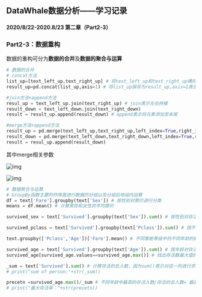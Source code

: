 ## DataWhale数据分析——学习记录

#### 2020/8/22-2020.8/23  第二章（Part2-3）

### Part2-3：数据重构

数据的重构可分为**数据的合并**及**数据的聚合与运算**

```python
# 数据的合并
# concat方法
list_up=[text_left_up,text_right_up] # 将text_left_up和text_right_up横向合并为list_up
result_up=pd.concat(list_up,axis=1) # 将list_up保存为result_up,axis=1表示左右拼接（横向），默认则为上下拼接（纵向）

#join方法+append方法
resul_up = text_left_up.join(text_right_up) # join表示左右拼接
result_down = text_left_down.join(text_right_down)
result = result_up.append(result_down) # append表示将元素添加至末尾

#merge方法+append方法
result_up = pd.merge(text_left_up,text_right_up,left_index=True,right_index=True) # left_index表示将左侧的行索引用作其连接键，right_index表示将右侧的行索引用作其连接键
result_down = pd.merge(text_left_down,text_right_down,left_index=True,right_index=True)
result = resul_up.append(result_down)
```

其中merge相关参数

![img](https://img-blog.csdnimg.cn/20181202180501231.png?x-oss-process=image/watermark,type_ZmFuZ3poZW5naGVpdGk,shadow_10,text_aHR0cHM6Ly9ibG9nLmNzZG4ubmV0L0FzaGVyMTE3,size_16,color_FFFFFF,t_70)

![img](https://img-blog.csdnimg.cn/20181202180517553.png?x-oss-process=image/watermark,type_ZmFuZ3poZW5naGVpdGk,shadow_10,text_aHR0cHM6Ly9ibG9nLmNzZG4ubmV0L0FzaGVyMTE3,size_16,color_FFFFFF,t_70)



```python
# 数据聚合与运算
# GroupBy函数主要的作用是进行数据的分组以及分组后地组内运算
df = text['Fare'].groupby(text['Sex']) # 按性别对票价进行分类
means = df.mean() # 计算男性和女性的平均票价

survived_sex = text['Survived'].groupby(text['Sex']).sum() # 按性别对存活数进行分类，计算不同性别存活的总人数

survived_pclass = text['Survived'].groupby(text['Pclass']).sum() # 按不同客舱等级对存活数进行分类，计算不同客舱等级的存活人数

text.groupby(['Pclass','Age'])['Fare'].mean() # 不同客舱等级中的不同年龄的船票花费的平均值
```

```python
survived_age = text['Survived'].groupby(text['Age']).sum() # 按年龄对存活数进行分类，计算不同年龄存活的总人数
survived_age[survived_age.values==survived_age.max()] # 找出存活数最大值的年龄

_sum = text['Survived'].sum() # 计算存活的总人数，因为sum()表示对这一列进行求和，而存活显示1，因此相加所得即为存活的总人数
# print("sum of person:"+str(_sum))

precetn =survived_age.max()/_sum # 不同年龄中最高的存活人数/存活的总人数= 最高存活率
# print("最大存活率："+str(precetn))
```


